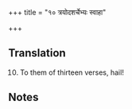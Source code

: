 +++
title = "१० त्रयोदशर्चेभ्यः स्वाहा"

+++
## Translation
10. To them of thirteen verses, hail!

## Notes

